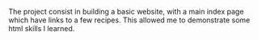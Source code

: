 The project consist in building a basic website, with a main index page which have links to a few recipes.
This allowed me to demonstrate some html skills I learned.


